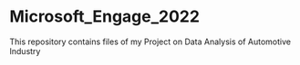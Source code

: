 # Microsoft_Engage_2022
This repository contains  files of my Project on Data Analysis of Automotive Industry
